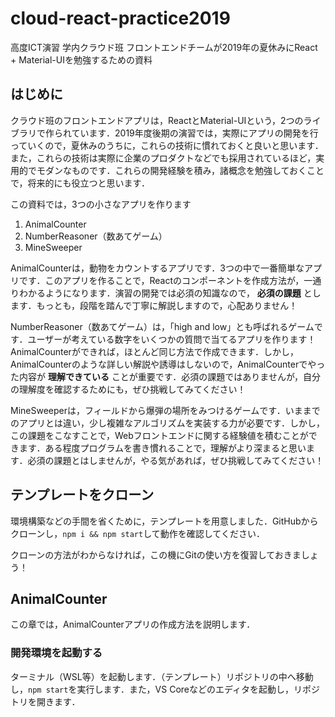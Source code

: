 # cloud-react-practice2019
高度ICT演習 学内クラウド班 フロントエンドチームが2019年の夏休みにReact + Material-UIを勉強するための資料

## はじめに
クラウド班のフロントエンドアプリは，ReactとMaterial-UIという，2つのライブラリで作られています．2019年度後期の演習では，実際にアプリの開発を行っていくので，夏休みのうちに，これらの技術に慣れておくと良いと思います．また，これらの技術は実際に企業のプロダクトなどでも採用されているほど，実用的でモダンなものです．これらの開発経験を積み，諸概念を勉強しておくことで，将来的にも役立つと思います．

この資料では，3つの小さなアプリを作ります

1. AnimalCounter
1. NumberReasoner（数あてゲーム）
1. MineSweeper

AnimalCounterは，動物をカウントするアプリです．3つの中で一番簡単なアプリです．このアプリを作ることで，Reactのコンポーネントを作成方法が，一通りわかるようになります．演習の開発では必須の知識なので， **必須の課題** とします．もっとも，段階を踏んで丁寧に解説しますので，心配ありません！

NumberReasoner（数あてゲーム）は，「high and low」とも呼ばれるゲームです．ユーザーが考えている数字をいくつかの質問で当てるアプリを作ります！AnimalCounterができれば，ほとんど同じ方法で作成できます．しかし，AnimalCounterのような詳しい解説や誘導はしないので，AnimalCounterでやった内容が **理解できている** ことが重要です．必須の課題ではありませんが，自分の理解度を確認するためにも，ぜひ挑戦してみてください！

MineSweeperは，フィールドから爆弾の場所をみつけるゲームです．いままでのアプリとは違い，少し複雑なアルゴリズムを実装する力が必要です．しかし，この課題をこなすことで，Webフロントエンドに関する経験値を積むことができます．ある程度プログラムを書き慣れることで，理解がより深まると思います．必須の課題とはしませんが，やる気があれば，ぜひ挑戦してみてください！

## テンプレートをクローン
環境構築などの手間を省くために，テンプレートを用意しました．GitHubからクローンし，`npm i && npm start`して動作を確認してください．

クローンの方法がわからなければ，この機にGitの使い方を復習しておきましょう！

## AnimalCounter
この章では，AnimalCounterアプリの作成方法を説明します．

### 開発環境を起動する
ターミナル（WSL等）を起動します．（テンプレート）リポジトリの中へ移動し，`npm start`を実行します．また，VS Coreなどのエディタを起動し，リポジトリを開きます．

### 




